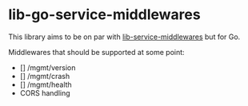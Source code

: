 # lib-go-service-middlewares

This library aims to be on par with [lib-service-middlewares](https://github.com/habx/lib-service-middlewares) but for Go.

Middlewares that should be supported at some point:
- [] /mgmt/version
- [] /mgmt/crash
- [] /mgmt/health
- CORS handling
